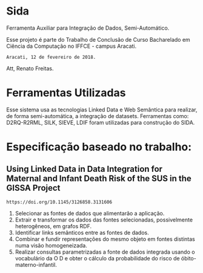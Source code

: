 # Sida
Ferramenta Auxiliar para Integração de Dados, Semi-Automático.



Esse projeto é parte do Trabalho de Conclusão de Curso Bacharelado em Ciência
da Computação no IFFCE - campus Aracati.

	Aracati, 12 de fevereiro de 2018.

Att,
Renato Freitas.


# Ferramentas Utilizadas
Esse sistema usa as tecnologias Linked Data e Web Semântica para realizar, de forma semi-automática, a integração de datasets.
Ferramentas como: D2RQ-R2RML, SILK, SIEVE, LDIF foram utilizadas para construção do SIDA.

# Especificação baseado no trabalho: 
## Using Linked Data in Data Integration for Maternal and Infant Death Risk of the SUS in the GISSA Project
``` https://doi.org/10.1145/3126858.3131606 ```
1. Selecionar as fontes de dados que alimentarão a aplicação.
2. Extrair e transformar os dados das fontes selecionadas, possivelmente heterogêneos, em grafos RDF.
3. Identificar links semânticos entre as fontes de dados.
4. Combinar e fundir representações do mesmo objeto em fontes distintas numa visão homogeneizada.
5. Realizar consultas parametrizadas a fonte de dados integrada usando o vocabulário da O D e obter o cálculo da probabilidade do risco de óbito-materno-infantil.
